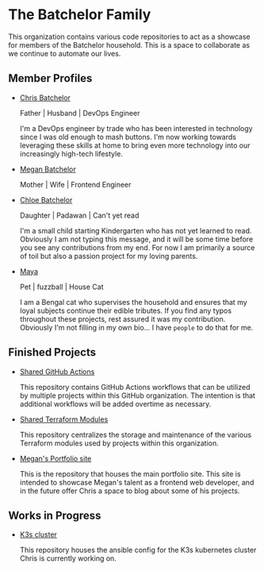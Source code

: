 # The Batchelor Family

This organization contains various code repositories to act as a showcase for members of the Batchelor household.
This is a space to collaborate as we continue to automate our lives.

## Member Profiles

* [Chris Batchelor](https://github.com/christhebatchelor)
  
  Father | Husband | DevOps Engineer

  I'm a DevOps engineer by trade who has been interested in technology since I was old enough to mash buttons.
  I'm now working towards leveraging these skills at home to bring even more technology into our increasingly high-tech lifestyle.


* [Megan Batchelor](https://github.com/fiercekitti)
  
  Mother | Wife | Frontend Engineer

* [Chloe Batchelor](https://github.com/not_yet_active)
  
  Daughter | Padawan | Can't yet read

  I'm a small child starting Kindergarten who has not yet learned to read.
  Obviously I am not typing this message, and it will be some time before you see any contributions from my end.
  For now I am primarily a source of toil but also a passion project for my loving parents.

* [Maya](https://github.com/iambutacat)

  Pet | fuzzball | House Cat

  I am a Bengal cat who supervises the household and ensures that my loyal subjects continue their edible tributes. If you find any typos throughout  these projects, rest assured it was my contribution. Obviously I'm not filling in my own bio... I have `people` to do that for me.

## Finished Projects

* [Shared GitHub Actions](https://github.com/TheBatchelorFamily/SharedGHA)
  
  This repository contains GitHub Actions workflows that can be utilized by multiple projects within this GitHub organization. The intention is that additional workflows will be added overtime as necessary.

* [Shared Terraform Modules](https://github.com/TheBatchelorFamily/SharedTerraform)

  This repository centralizes the storage and maintenance of the various Terraform modules used by projects within this organization.

* [Megan's Portfolio site](https://github.com/TheBatchelorFamily/Megans_Portfolio_Website)

  This is the repository that houses the main portfolio site. This site is intended to showcase Megan's talent as a frontend web developer, and in the future offer Chris a space to blog about some of his projects.

## Works in Progress

* [K3s cluster](https://github.com/TheBatchelorFamily/HomeInfra)

  This repository houses the ansible config for the K3s kubernetes cluster Chris is currently working on.
